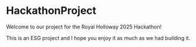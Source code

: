 # HackathonProject

Welcome to our project for the Royal Holloway 2025 Hackathon!

This is an ESG project and I hope you enjoy it as much as we had building it. 
